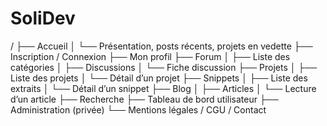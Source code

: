 # SoliDev

/
├── Accueil
│   └── Présentation, posts récents, projets en vedette
├── Inscription / Connexion
├── Mon profil
├── Forum
│   ├── Liste des catégories
│   ├── Discussions
│   └── Fiche discussion
├── Projets
│   ├── Liste des projets
│   └── Détail d’un projet
├── Snippets
│   ├── Liste des extraits
│   └── Détail d’un snippet
├── Blog
│   ├── Articles
│   └── Lecture d’un article
├── Recherche
├── Tableau de bord utilisateur
├── Administration (privée)
└── Mentions légales / CGU / Contact
